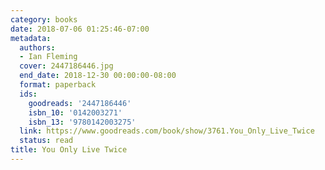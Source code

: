 ```yaml
---
category: books
date: 2018-07-06 01:25:46-07:00
metadata:
  authors:
  - Ian Fleming
  cover: 2447186446.jpg
  end_date: 2018-12-30 00:00:00-08:00
  format: paperback
  ids:
    goodreads: '2447186446'
    isbn_10: '0142003271'
    isbn_13: '9780142003275'
  link: https://www.goodreads.com/book/show/3761.You_Only_Live_Twice
  status: read
title: You Only Live Twice
---
```

